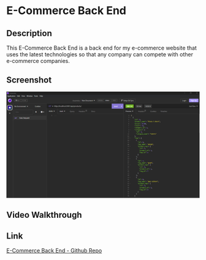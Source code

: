 # E-Commerce Back End


## Description

This E-Commerce Back End is a back end for my e-commerce website that uses the latest technologies so that any company can compete with other e-commerce companies.

## Screenshot

![image](./assets/images/Screenshot.png)

## Video Walkthrough



## Link

<a href=https://github.com/shobannah/E-CommerceBackEnd.git> E-Commerce Back End - Github Repo